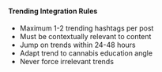 #### Trending Integration Rules
- Maximum 1-2 trending hashtags per post
- Must be contextually relevant to content
- Jump on trends within 24-48 hours
- Adapt trend to cannabis education angle
- Never force irrelevant trends
